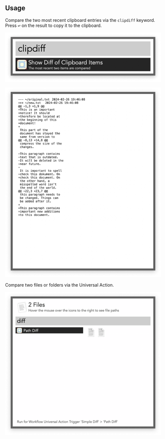## Usage

Compare the two most recent clipboard entries via the `clipdiff` keyword. Press <kbd>↩</kbd> on the result to copy it to the clipboard.

![Keyword to compare clipboard entries](images/keyword.png)

![Text View showing diff](images/textview.png)

Compare two files or folders via the Universal Action.

![Universal Action for path diff](images/ua.png)
